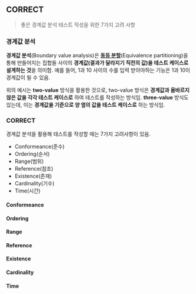 ## CORRECT

> 좋은 경계값 분석 테스트 작성을 위한 7가지 고려 사항

### 경계값 분석

**경계값 분석**(Boundary value analysis)은 **[동등 분할]()**(Equivalence partitioning)을 통해 만들어지는 집합들 사이의 **경계값(결과가 달라지기 직전의 값)을 테스트 케이스로 설계하는 것**을 의미함. 예를 들어, 1과 10 사이의 수를 입력 받아야하는 기능은 1과 10이 경계값이 될 수 있음.

위의 예시는 **two-value** 방식을 활용한 것으로, two-value 방식은 **경계값과 올바르지 않은 값을 각각 테스트 케이스로** 하여 테스트를 작성하는 방식임. **three-value** 방식도 있는데, 이는 **경계값을 기준으로 양 옆의 값을 테스트 케이스로** 하는 방식임.

### CORRECT

경계값 분석을 활용해 테스트를 작성할 때는 7가지 고려사항이 있음.

- Conformeance(준수)
- Ordering(순서)
- Range(범위)
- Reference(참조)
- Existence(존재)
- Cardinality(기수)
- Time(시간)

#### Conformeance

#### Ordering

#### Range

#### Reference

#### Existence

#### Cardinality

#### Time
